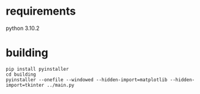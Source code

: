 # requirements 
python 3.10.2

# building 
```
pip install pyinstaller
cd building
pyinstaller --onefile --windowed --hidden-import=matplotlib --hidden-import=tkinter ../main.py
```